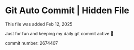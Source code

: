 # Git Auto Commit | Hidden File

This file was added Feb 12, 2025

Just for fun and keeping my daily git commit active 🤪

commit number: 2674407
